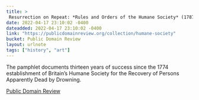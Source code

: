 ```yaml
---
title: > 
 Resurrection on Repeat: *Rules and Orders of the Humane Society* (1787)
date: 2022-04-17 23:10:02 -0400
dateadded: 2022-04-17 23:10:02 -0400
link: "https://publicdomainreview.org/collection/humane-society"
bucket: Public Domain Review
layout: urlnote
tags: ["history", "art"]
--- 
```

The pamphlet documents thirteen years of success since the 1774 establishment of Britain’s Humane Society for the Recovery of Persons Apparently Dead by Drowning.
 <!-- end excerpt --> 
<div class='bucket'><a class='internal-link' href='/buckets/public-domain-review'>Public Domain Review</a></div> 
